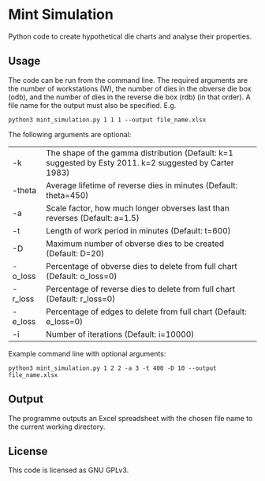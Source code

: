 <h1>Mint Simulation</h1>
Python code to create hypothetical die charts and analyse their properties.

<h2>Usage</h2>
The code can be run from the command line. The required arguments are the number of workstations (W), the number of dies in the obverse die box (odb), and the number of dies in the reverse die box (rdb) (in that order). A file name for the output must also be specified. E.g.

```
python3 mint_simulation.py 1 1 1 --output file_name.xlsx
```
The following arguments are optional:
<table>
  <tr>
    <td>-k</td>
    <td>The shape of the gamma distribution (Default: k=1 suggested by Esty 2011. k=2 suggested by Carter 1983)</td>
  </tr>
  <tr>
    <td>-theta</td>
    <td>Average lifetime of reverse dies in minutes (Default: theta=450)</td>
  </tr>
  <tr>
    <td>-a</td>
    <td>Scale factor, how much longer obverses last than reverses (Default: a=1.5)</td>
  </tr>
  <tr>
    <td>-t</td>
    <td>Length of work period in minutes (Default: t=600)</td>
  </tr>
  <tr>
    <td>-D</td>
    <td>Maximum number of obverse dies to be created (Default: D=20)</td>
  </tr>
  <tr>
    <td>-o_loss</td>
    <td>Percentage of obverse dies to delete from full chart (Default: o_loss=0)</td>
  </tr>
  <tr>
    <td>-r_loss</td>
    <td>Percentage of reverse dies to delete from full chart (Default: r_loss=0)</td>
  </tr>
  <tr>
    <td>-e_loss</td>
    <td>Percentage of edges to delete from full chart (Default: e_loss=0)</td>
  </tr>
  <tr>
    <td>-i</td>
    <td>Number of iterations (Default: i=10000)</td>
  </tr>
</table>

Example command line with optional arguments:
<br>
```
python3 mint_simulation.py 1 2 2 -a 3 -t 400 -D 10 --output file_name.xlsx
```
<h2>Output</h2>
The programme outputs an Excel spreadsheet with the chosen file name to the current working directory.

<h2>License</h2>
This code is licensed as GNU GPLv3.
